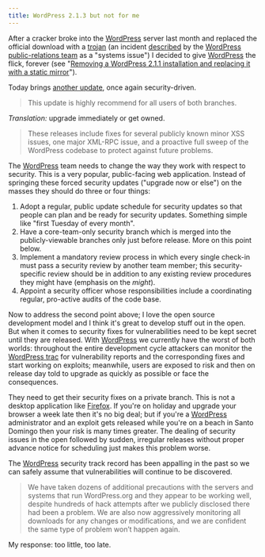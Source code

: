 ```yaml
---
title: WordPress 2.1.3 but not for me
---
```


After a cracker broke into the [WordPress](http://www.wincent.com/knowledge-base/WordPress) server last month and replaced the official download with a [trojan](http://www.wincent.com/knowledge-base/trojan) (an incident [described](http://wordpress.org/development/2007/04/wordpress-213-and-2010/) by the [WordPress](http://www.wincent.com/knowledge-base/WordPress) [public-relations team](http://photomatt.net/) as a "systems issue") I decided to give [WordPress](http://www.wincent.com/knowledge-base/WordPress) the flick, forever (see "[Removing a WordPress 2.1.1 installation and replacing it with a static mirror](http://www.wincent.com/knowledge-base/Removing%20a%20WordPress%202.1.1%20installation%20and%20replacing%20it%20with%20a%20static%20mirror)").

Today brings [another update](http://wordpress.org/development/2007/04/wordpress-213-and-2010/), once again security-driven.

> This update is highly recommend for all users of both branches.

*Translation:* upgrade immediately or get owned.

> These releases include fixes for several publicly known minor XSS issues, one major XML-RPC issue, and a proactive full sweep of the WordPress codebase to protect against future problems.

The [WordPress](http://www.wincent.com/knowledge-base/WordPress) team needs to change the way they work with respect to security. This is a very popular, public-facing web application. Instead of springing these forced security updates ("upgrade now or else") on the masses they should do three or four things:

1.  Adopt a regular, public update schedule for security updates so that people can plan and be ready for security updates. Something simple like "first Tuesday of every month".
2.  Have a core-team-only security branch which is merged into the publicly-viewable branches only just before release. More on this point below.
3.  Implement a mandatory review process in which every single check-in must pass a security review by another team member; this security-specific review should be in addition to any existing review procedures they might have (emphasis on the *might*).
4.  Appoint a security officer whose responsibilities include a coordinating regular, pro-active audits of the code base.

Now to address the second point above; I love the open source development model and I think it's great to develop stuff out in the open. But when it comes to security fixes for vulnerabilities need to be kept secret until they are released. With [WordPress](http://www.wincent.com/knowledge-base/WordPress) we currently have the worst of both worlds: throughout the entire development cycle attackers can monitor the [WordPress trac](http://trac.wordpress.org/) for vulnerability reports and the corresponding fixes and start working on exploits; meanwhile, users are exposed to risk and then on release day told to upgrade as quickly as possible or face the consequences.

They need to get their security fixes on a private branch. This is not a desktop application like [Firefox](http://www.wincent.com/knowledge-base/Firefox). If you're on holiday and upgrade your browser a week late then it's no big deal; but if you're a [WordPress](http://www.wincent.com/knowledge-base/WordPress) administrator and an exploit gets released while you're on a beach in Santo Domingo then your risk is many times greater. The dealing of security issues in the open followed by sudden, irregular releases without proper advance notice for scheduling just makes this problem worse.

The [WordPress](http://www.wincent.com/knowledge-base/WordPress) security track record has been appalling in the past so we can safely assume that vulnerabilities will continue to be discovered.

> We have taken dozens of additional precautions with the servers and systems that run WordPress.org and they appear to be working well, despite hundreds of hack attempts after we publicly disclosed there had been a problem. We are also now aggressively monitoring all downloads for any changes or modifications, and we are confident the same type of problem won’t happen again.

My response: too little, too late.
